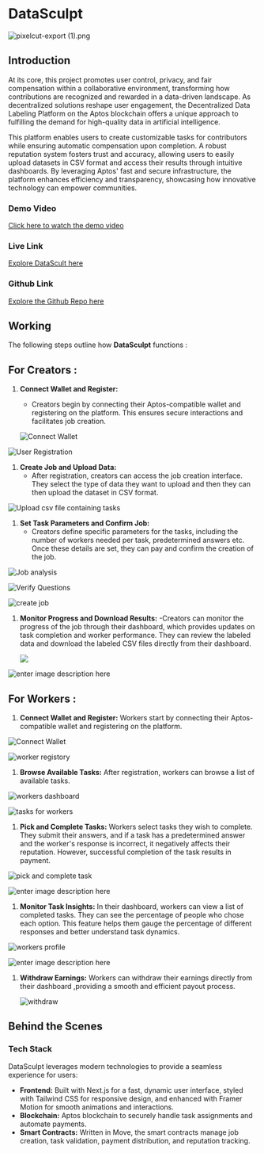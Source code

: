 # DataSculpt

![pixelcut-export (1).png](https://cdn.dorahacks.io/static/files/1928a875de8f9ac54e7e93b4728b0dab.png)

## Introduction

At its core, this project promotes user control, privacy, and fair compensation within a collaborative environment, transforming how contributions are recognized and rewarded in a data-driven landscape. As decentralized solutions reshape user engagement, the Decentralized Data Labeling Platform on the Aptos blockchain offers a unique approach to fulfilling the demand for high-quality data in artificial intelligence.

This platform enables users to create customizable tasks for contributors while ensuring automatic compensation upon completion. A robust reputation system fosters trust and accuracy, allowing users to easily upload datasets in CSV format and access their results through intuitive dashboards. By leveraging Aptos' fast and secure infrastructure, the platform enhances efficiency and transparency, showcasing how innovative technology can empower communities.


### Demo Video

[Click here to watch the demo video](https://youtu.be/vni_n1zlbyE)

### Live Link

[Explore DataScult here](https://data-sculpt.vercel.app/)

### Github Link

[Explore the Github Repo here](https://github.com/Sushant041/Data_Sculpt/)

## Working


The following steps outline how **DataSculpt** functions :

## For Creators :

1. **Connect Wallet and Register:**
   - Creators begin by connecting their Aptos-compatible wallet and registering on the platform. This ensures secure interactions and facilitates job creation.
   
   
   ![Connect Wallet](https://raw.githubusercontent.com/preyanshu/datasculpt/refs/heads/master/public/assets/Screenshot%202024-10-14%20142028.png)


![User Registration](https://raw.githubusercontent.com/preyanshu/datasculpt/refs/heads/master/public/assets/pic7.png)

1. **Create Job and Upload Data:**
   - After registration, creators can access the job creation interface. They select the type of data they want to upload and then they can then upload the dataset in CSV format.
   

![Upload csv file containing tasks](https://raw.githubusercontent.com/preyanshu/datasculpt/refs/heads/master/public/assets/pic8.png)


1. **Set Task Parameters and Confirm Job:**
   - Creators define specific parameters for the tasks, including the number of workers needed per task, predetermined answers etc. Once these details are set, they can pay and confirm the creation of the job.
   
   
![Job analysis](https://raw.githubusercontent.com/preyanshu/datasculpt/refs/heads/master/public/assets/pic9.png)


![Verify Questions](https://raw.githubusercontent.com/preyanshu/datasculpt/refs/heads/master/public/assets/pic10.png)


![create job](https://raw.githubusercontent.com/preyanshu/datasculpt/refs/heads/master/public/assets/pic11.png)

1. **Monitor Progress and Download Results:**
   -Creators can monitor the progress of the job through their dashboard, which provides updates on task completion and worker performance. They can review the labeled data and download the labeled CSV files directly from their dashboard.

   ![](https://raw.githubusercontent.com/preyanshu/datasculpt/refs/heads/master/public/assets/pic4.png)

![enter image description here](https://raw.githubusercontent.com/preyanshu/datasculpt/refs/heads/master/public/assets/Screenshot%202024-10-14%20143921.png)
## For Workers :

1. **Connect Wallet and Register:**
   Workers start by connecting their Aptos-compatible wallet and registering on the platform.
   
![Connect Wallet](https://raw.githubusercontent.com/preyanshu/datasculpt/refs/heads/master/public/assets/Screenshot%202024-10-14%20142028.png)


![worker registory](https://raw.githubusercontent.com/preyanshu/datasculpt/refs/heads/master/public/assets/Screenshot%202024-10-14%20144358.png)

1. **Browse Available Tasks:**
   After registration, workers can browse a list of available tasks.
   
![workers dashboard](https://raw.githubusercontent.com/preyanshu/datasculpt/refs/heads/master/public/assets/pic1.png)

![tasks for workers](https://raw.githubusercontent.com/preyanshu/datasculpt/refs/heads/master/public/assets/pic3.png)



1. **Pick and Complete Tasks:**
   Workers select tasks they wish to complete. They submit their answers, and if a task has a predetermined answer and the worker's response is incorrect, it negatively affects their reputation. However, successful completion of the task results in payment.

![pick and complete task](https://raw.githubusercontent.com/preyanshu/datasculpt/refs/heads/master/public/assets/pic5.png)


![enter image description here](https://raw.githubusercontent.com/preyanshu/datasculpt/refs/heads/master/public/assets/Screenshot%202024-10-14%20145949.png)

1. **Monitor Task Insights:**
In their dashboard, workers can view a list of completed tasks. They can see the percentage of people who chose each option. This feature helps them gauge the percentage of different responses and better understand task dynamics.

![workers profile](https://raw.githubusercontent.com/preyanshu/datasculpt/refs/heads/master/public/assets/pic6.png)

![enter image description here](https://raw.githubusercontent.com/preyanshu/datasculpt/refs/heads/master/public/assets/Screenshot%202024-10-14%20150349.png)

1. **Withdraw Earnings:**
Workers can withdraw their earnings directly from their dashboard ,providing a smooth and efficient payout process.

   ![withdraw](https://raw.githubusercontent.com/preyanshu/datasculpt/refs/heads/master/public/assets/Screenshot%202024-10-14%20150559.png)

  
## Behind the Scenes


### Tech Stack

DataSculpt leverages modern technologies to provide a seamless experience for users:

-   **Frontend:** Built with Next.js for a fast, dynamic user interface, styled with Tailwind CSS for responsive design, and enhanced with Framer Motion for smooth animations and interactions.
-   **Blockchain:** Aptos blockchain to securely handle task assignments and automate payments.
-   **Smart Contracts:** Written in Move, the smart contracts manage job creation, task validation, payment distribution, and reputation tracking.
